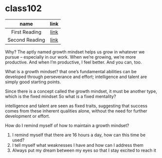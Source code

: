 # class102 

| name | link |
| :---:| :---:|
| First Reading | [link](class-102-A.md)|
|Second Reading | [link](class-102-B.md)|

Why? The aptly named growth mindset helps us grow in whatever we pursue – especially in our work. When we’re growing, we’re more productive. And when I’m productive, I feel better. And you can, too.

What is a growth mindset?
 that one’s fundamental abilities can be developed through perseverance and effort; intelligence and talent are simply good starting points.

Since there is a concept called the growth mindset, it must be another type, which is the fixed mindset
So what is a fixed mentality?

 intelligence and talent are seen as fixed traits, suggesting that success comes from these inherent qualities alone, without the need for further development or effort.

 How do I remind myself of how to maintain a growth mindset?
1. I remind myself that there are 16 hours a day, how can this time be used?
2. I tell myself what weaknesses I have and how can I address them
3. Always put my dream between my eyes so that I stay excited to reach it




